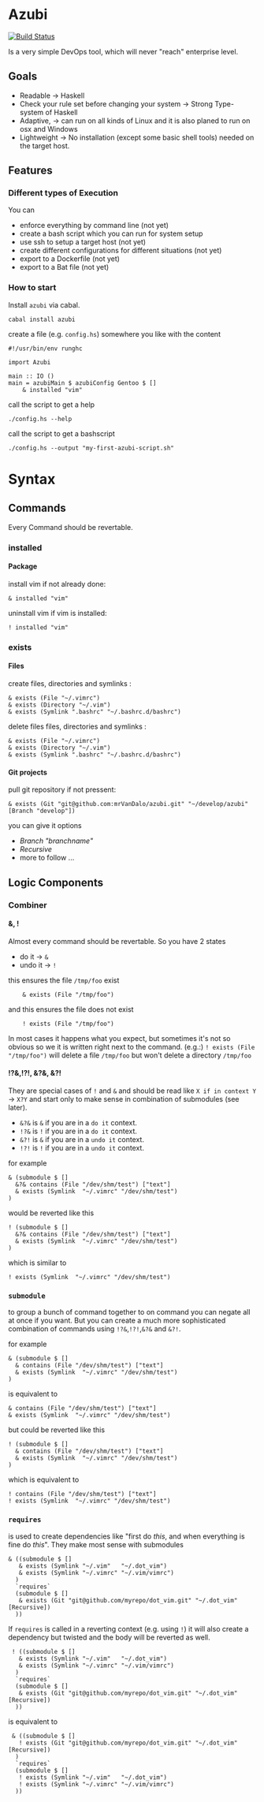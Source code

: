 # Azubi

[![Build Status](https://travis-ci.org/mrVanDalo/azubi.svg?branch=master)](https://travis-ci.org/mrVanDalo/azubi)

Is a very simple DevOps tool, which will never "reach" enterprise level.

## Goals

* Readable -> Haskell
* Check your rule set before changing your system -> Strong Type-system of Haskell
* Adaptive, -> can run on all kinds of Linux and it is also planed to run on osx and Windows
* Lightweight -> No installation (except some basic shell tools) needed on the target host.

## Features

### Different types of Execution

You can 

* enforce everything by command line (not yet)
* create a bash script which you can run for system setup
* use ssh to setup a target host (not yet)
* create different configurations for different situations (not yet)
* export to a Dockerfile (not yet)
* export to a Bat file (not yet)

### How to start

Install `azubi` via cabal.

    cabal install azubi

create a file (e.g. `config.hs`) somewhere you like with the content

    #!/usr/bin/env runghc
    
    import Azubi
    
    main :: IO ()
    main = azubiMain $ azubiConfig Gentoo $ []
        & installed "vim"


call the script to get a help

    ./config.hs --help


call the script to get a bashscript

    ./config.hs --output "my-first-azubi-script.sh"


# Syntax

## Commands

Every Command should be revertable.

### installed

#### Package 

install vim if not already done:

    & installed "vim"

uninstall vim if vim is installed:

    ! installed "vim"

### exists

#### Files

create files, directories and symlinks : 

    & exists (File "~/.vimrc")
    & exists (Directory "~/.vim")
    & exists (Symlink ".bashrc" "~/.bashrc.d/bashrc")
    
delete files files, directories and symlinks : 

    & exists (File "~/.vimrc")
    & exists (Directory "~/.vim")
    & exists (Symlink ".bashrc" "~/.bashrc.d/bashrc")

#### Git projects

pull git repository if not pressent:

    & exists (Git "git@github.com:mrVanDalo/azubi.git" "~/develop/azubi" [Branch "develop"])

you can give it options

* *Branch "branchname"*
* *Recursive*
* more to follow ... 


## Logic Components


### Combiner

#### &, !

Almost every command should be revertable. So you have 2 states

* do it -> `&`
* undo it -> `!`

this ensures the file `/tmp/foo` exist

        & exists (File "/tmp/foo")

and this ensures the file does not exist

        ! exists (File "/tmp/foo")

In most cases it happens what you expect, but sometimes it's not so obvious so we it is written right next to the command.
(e.g.:) `! exists (File "/tmp/foo")` will delete a file `/tmp/foo` but won't delete a directory `/tmp/foo`

#### !?&,!?!, &?&, &?!

They are special cases of `!` and `&` and should be read like `X if in context Y` -> `X?Y` and start only to make 
sense in combination of submodules (see later).

* `&?&` is `&` if you are in a `do it` context.
* `!?&` is `!` if you are in a `do it` context.
* `&?!` is `&` if you are in a `undo it` context.
* `!?!` is `!` if you are in a `undo it` context.

for example 

    & (submodule $ []
      &?& contains (File "/dev/shm/test") ["text"]
      & exists (Symlink  "~/.vimrc" "/dev/shm/test")
    )

would be reverted like this

    ! (submodule $ []
      &?& contains (File "/dev/shm/test") ["text"]
      & exists (Symlink  "~/.vimrc" "/dev/shm/test")
    )

which is similar to 

    ! exists (Symlink  "~/.vimrc" "/dev/shm/test")
    

### `submodule`

to group a bunch of command together to on command you can negate all at once if you want.
But you can create a much more sophisticated combination of commands using
`!?&`,`!?!`,`&?&` and `&?!`.

for example 

    & (submodule $ []
      & contains (File "/dev/shm/test") ["text"]
      & exists (Symlink  "~/.vimrc" "/dev/shm/test")
    )

is equivalent to

    & contains (File "/dev/shm/test") ["text"]
    & exists (Symlink  "~/.vimrc" "/dev/shm/test")

but could be reverted like this

    ! (submodule $ []
      & contains (File "/dev/shm/test") ["text"]
      & exists (Symlink  "~/.vimrc" "/dev/shm/test")
    )

which is equivalent to

    ! contains (File "/dev/shm/test") ["text"]
    ! exists (Symlink  "~/.vimrc" "/dev/shm/test")

### `requires`

is used to create dependencies like "first do *this*, and when everything is fine do *this*".
They make most sense with submodules

    & ((submodule $ []
       & exists (Symlink "~/.vim"   "~/.dot_vim")
       & exists (Symlink "~/.vimrc" "~/.vim/vimrc")
      ) 
      `requires` 
      (submodule $ []
       & exists (Git "git@github.com/myrepo/dot_vim.git" "~/.dot_vim" [Recursive])
      ))
      
If `requires` is called in a reverting context (e.g. using `!`) it will also create a dependency 
but twisted and the body will be reverted as well.

     ! ((submodule $ []
       & exists (Symlink "~/.vim"   "~/.dot_vim")
       & exists (Symlink "~/.vimrc" "~/.vim/vimrc")
      ) 
      `requires` 
      (submodule $ []
       & exists (Git "git@github.com/myrepo/dot_vim.git" "~/.dot_vim" [Recursive])
      ))
    
is equivalent to

     & ((submodule $ []
       ! exists (Git "git@github.com/myrepo/dot_vim.git" "~/.dot_vim" [Recursive])
      )
      `requires` 
      (submodule $ []
       ! exists (Symlink "~/.vim"   "~/.dot_vim")
       ! exists (Symlink "~/.vimrc" "~/.vim/vimrc")
      ))

